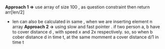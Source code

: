 **Approach 1 =>** use array of size 100 , as question constraint
then return arr[len/2]
* len can also be calculated  in same , when we are inserting element n array
**Approach 2 ->** using slow and fast pointer .
if two person a, b have to cover distance d , with speed x and 2x respectively.
so, so when b cober distance d in time t,
at the same momment a cover distance d/1 in time t
​